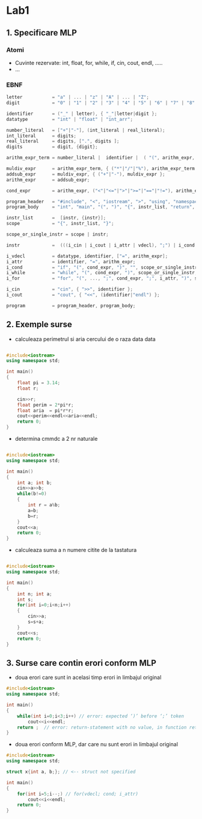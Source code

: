 # Lab1

## 1. Specificare MLP


### Atomi

- Cuvinte rezervate: int, float, for, while, if, cin, cout, endl, .....
- ...


### EBNF

```C++
letter           = "a" | ... | "z" | "A" | ... | "Z";
digit            = "0" | "1" | "2" | "3" | "4" | "5" | "6" | "7" | "8" | "9";

identifier       = ("_" | letter), { "_"|letter|digit };
datatype         = "int" | "float" | "int_arr";

number_literal   = ["+"|"-"], (int_literal | real_literal);
int_literal      = digits;
real_literal     = digits, [".", digits ];
digits           = digit, {digit};

arithm_expr_term = number_literal |  identifier |  ( "(", arithm_expr, ")" );

muldiv_expr      = arithm_expr_term, { ("*"|"/"|"%"), arithm_expr_term };
addsub_expr      = muldiv_expr, { ("+"|"-"), muldiv_expr };
arithm_expr      = addsub_expr;

cond_expr        = arithm_expr, ("<"|"<="|">"|">="|"=="|"!="), arithm_expr;

program_header   = "#include", "<", "iostream", ">", "using", "namespace", "std", ";";
program_body     = "int", "main", "(", ")", "{", instr_list, "return", "0", ";", "}";

instr_list       =  [instr, {instr}];
scope            = "{", instr_list, "}";

scope_or_single_instr = scope | instr;

instr            =  (((i_cin | i_cout | i_attr | vdecl), ";") | i_cond | i_while | i_for), {";"}; // teoretic instr1;;;;; e valid

i_vdecl          = datatype, identifier, ["=", arithm_expr];
i_attr           = identifier, "=", arithm_expr;
i_cond           = "if", "(", cond_expr, ")", "", scope_or_single_instr, ["else", scope_or_single_instr];
i_while          = "while", "(", cond_expr, ")", scope_or_single_instr;
i_for            = "for", "(", ..., ";", cond_expr, ";", i_attr, ")", scope_or_single_instr;

i_cin            = "cin", { ">>", identifier };
i_cout           = "cout", { "<<", (identifier|"endl") };

program          = program_header, program_body;
```

## 2. Exemple surse

- calculeaza perimetrul si aria cercului de o raza data data

```C++

#include<iostream>
using namespace std;

int main()
{
    float pi = 3.14;
    float r;

    cin>>r;
    float perim = 2*pi*r;
    float aria  = pi*r*r;
    cout<<perim<<endl<<aria<<endl;
    return 0;
}
```

- determina cmmdc a 2 nr naturale

```C++

#include<iostream>
using namespace std;

int main()
{
    int a; int b;
    cin>>a>>b;
    while(b!=0)
    {
        int r = a%b;
        a=b;
        b=r;
    }    
    cout<<a;
    return 0;
}
```

- calculeaza suma a n numere citite de la tastatura

```C++

#include<iostream>
using namespace std;

int main()
{
    int n; int a;
    int s;
    for(int i=0;i<n;i++)
    {
        cin>>a;
        s=s+a;
    }
    cout<<s;
    return 0;
}
```

## 3. Surse care contin erori conform MLP

- doua erori care sunt in acelasi timp erori in limbajul original

```C++
#include<iostream>
using namespace std;

int main()
{   
    while(int i=0;i<3;i++) // error: expected ‘)’ before ‘;’ token
        cout<<i<<endl;
    return ;  // error: return-statement with no value, in function returning ‘int’
}
```

- doua erori conform MLP, dar care nu sunt erori in limbajul original

```C++
#include<iostream>
using namespace std;

struct x{int a, b;}; // <-- struct not specified

int main()
{   
    for(int i=5;i--;) // for(vdecl; cond; i_attr)
        cout<<i<<endl;
    return 0;  
}
```